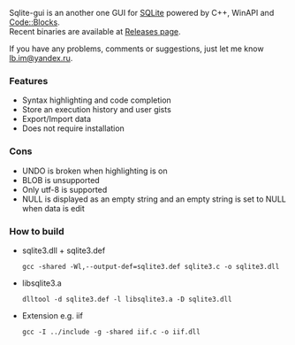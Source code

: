 Sqlite-gui is an another one GUI for [SQLite](https://www.sqlite.org/index.html) powered by C++, WinAPI and [Code::Blocks](http://www.codeblocks.org/).  
Recent binaries are available at [Releases page](https://github.com/little-brother/sqlite-gui/releases).


If you have any problems, comments or suggestions, just let me know <a href="mailto:lb.im@yandex.ru?subject=sqlite-gui">lb.im@yandex.ru</a>.


### Features
* Syntax highlighting and code completion
* Store an execution history and user gists
* Export/Import data
* Does not require installation

### Cons
* UNDO is broken when highlighting is on
* BLOB is unsupported
* Only utf-8 is supported
* NULL is displayed as an empty string and an empty string is set to NULL when data is edit


### How to build
* sqlite3.dll + sqlite3.def
  ```
  gcc -shared -Wl,--output-def=sqlite3.def sqlite3.c -o sqlite3.dll
  ```

* libsqlite3.a
  ```
  dlltool -d sqlite3.def -l libsqlite3.a -D sqlite3.dll
  ```

* Extension e.g. iif
  ```
  gcc -I ../include -g -shared iif.c -o iif.dll
  ```